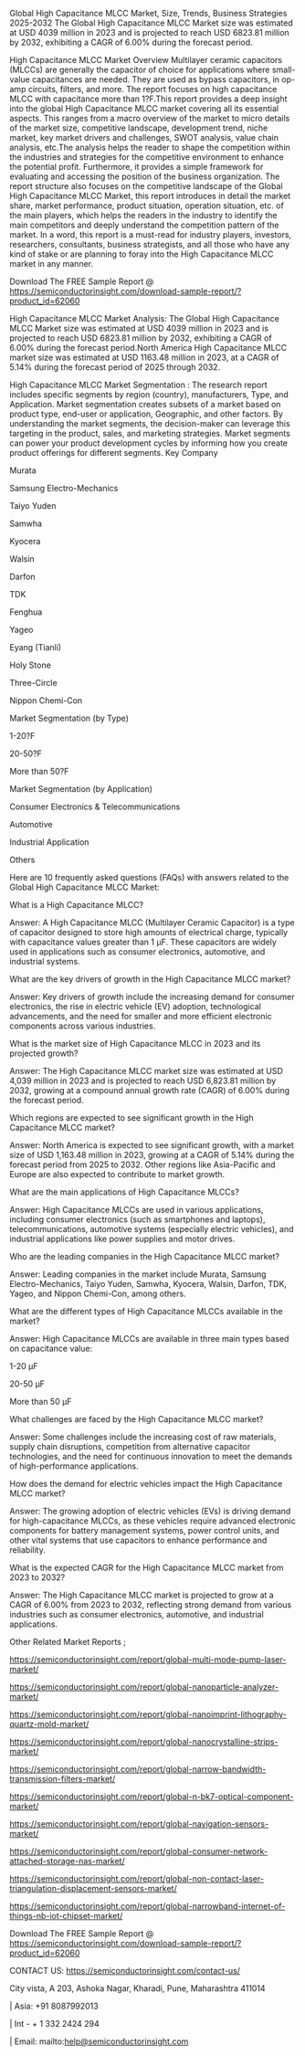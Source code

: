 Global High Capacitance MLCC Market, Size, Trends, Business Strategies 2025-2032
The Global High Capacitance MLCC Market size was estimated at USD 4039 million in 2023 and is projected to reach USD 6823.81 million by 2032, exhibiting a CAGR of 6.00% during the forecast period.


High Capacitance MLCC Market Overview
Multilayer ceramic capacitors (MLCCs) are generally the capacitor of choice for applications where small-value capacitances are needed. They are used as bypass capacitors, in op-amp circuits, filters, and more. The report focuses on high capacitance MLCC with capacitance more than 1?F.This report provides a deep insight into the global High Capacitance MLCC market covering all its essential aspects. This ranges from a macro overview of the market to micro details of the market size, competitive landscape, development trend, niche market, key market drivers and challenges, SWOT analysis, value chain analysis, etc.The analysis helps the reader to shape the competition within the industries and strategies for the competitive environment to enhance the potential profit. Furthermore, it provides a simple framework for evaluating and accessing the position of the business organization. The report structure also focuses on the competitive landscape of the Global High Capacitance MLCC Market, this report introduces in detail the market share, market performance, product situation, operation situation, etc. of the main players, which helps the readers in the industry to identify the main competitors and deeply understand the competition pattern of the market. In a word, this report is a must-read for industry players, investors, researchers, consultants, business strategists, and all those who have any kind of stake or are planning to foray into the High Capacitance MLCC market in any manner.

Download The FREE Sample Report @  https://semiconductorinsight.com/download-sample-report/?product_id=62060 

High Capacitance MLCC Market Analysis:
The Global High Capacitance MLCC Market size was estimated at USD 4039 million in 2023 and is projected to reach USD 6823.81 million by 2032, exhibiting a CAGR of 6.00% during the forecast period.North America High Capacitance MLCC market size was estimated at USD 1163.48 million in 2023, at a CAGR of 5.14% during the forecast period of 2025 through 2032. 


High Capacitance MLCC Market Segmentation :
The research report includes specific segments by region (country), manufacturers, Type, and Application. Market segmentation creates subsets of a market based on product type, end-user or application, Geographic, and other factors. By understanding the market segments, the decision-maker can leverage this targeting in the product, sales, and marketing strategies. Market segments can power your product development cycles by informing how you create product offerings for different segments. Key Company

Murata

Samsung Electro-Mechanics

Taiyo Yuden

Samwha

Kyocera

Walsin

Darfon

TDK

Fenghua

Yageo

Eyang (Tianli)

Holy Stone

Three-Circle

Nippon Chemi-Con

Market Segmentation (by Type)

1-20?F

20-50?F

More than 50?F

Market Segmentation (by Application)

Consumer Electronics & Telecommunications

Automotive

Industrial Application

Others

Here are 10 frequently asked questions (FAQs) with answers related to the Global High Capacitance MLCC Market:

What is a High Capacitance MLCC?

Answer: A High Capacitance MLCC (Multilayer Ceramic Capacitor) is a type of capacitor designed to store high amounts of electrical charge, typically with capacitance values greater than 1 μF. These capacitors are widely used in applications such as consumer electronics, automotive, and industrial systems.

What are the key drivers of growth in the High Capacitance MLCC market?

Answer: Key drivers of growth include the increasing demand for consumer electronics, the rise in electric vehicle (EV) adoption, technological advancements, and the need for smaller and more efficient electronic components across various industries.

What is the market size of High Capacitance MLCC in 2023 and its projected growth?

Answer: The High Capacitance MLCC market size was estimated at USD 4,039 million in 2023 and is projected to reach USD 6,823.81 million by 2032, growing at a compound annual growth rate (CAGR) of 6.00% during the forecast period.

Which regions are expected to see significant growth in the High Capacitance MLCC market?

Answer: North America is expected to see significant growth, with a market size of USD 1,163.48 million in 2023, growing at a CAGR of 5.14% during the forecast period from 2025 to 2032. Other regions like Asia-Pacific and Europe are also expected to contribute to market growth.

What are the main applications of High Capacitance MLCCs?

Answer: High Capacitance MLCCs are used in various applications, including consumer electronics (such as smartphones and laptops), telecommunications, automotive systems (especially electric vehicles), and industrial applications like power supplies and motor drives.

Who are the leading companies in the High Capacitance MLCC market?

Answer: Leading companies in the market include Murata, Samsung Electro-Mechanics, Taiyo Yuden, Samwha, Kyocera, Walsin, Darfon, TDK, Yageo, and Nippon Chemi-Con, among others.

What are the different types of High Capacitance MLCCs available in the market?

Answer: High Capacitance MLCCs are available in three main types based on capacitance value:

1-20 μF

20-50 μF

More than 50 μF

What challenges are faced by the High Capacitance MLCC market?

Answer: Some challenges include the increasing cost of raw materials, supply chain disruptions, competition from alternative capacitor technologies, and the need for continuous innovation to meet the demands of high-performance applications.

How does the demand for electric vehicles impact the High Capacitance MLCC market?

Answer: The growing adoption of electric vehicles (EVs) is driving demand for high-capacitance MLCCs, as these vehicles require advanced electronic components for battery management systems, power control units, and other vital systems that use capacitors to enhance performance and reliability.

What is the expected CAGR for the High Capacitance MLCC market from 2023 to 2032?

Answer: The High Capacitance MLCC market is projected to grow at a CAGR of 6.00% from 2023 to 2032, reflecting strong demand from various industries such as consumer electronics, automotive, and industrial applications.


Other Related Market Reports ;  

https://semiconductorinsight.com/report/global-multi-mode-pump-laser-market/

https://semiconductorinsight.com/report/global-nanoparticle-analyzer-market/

https://semiconductorinsight.com/report/global-nanoimprint-lithography-quartz-mold-market/

https://semiconductorinsight.com/report/global-nanocrystalline-strips-market/

https://semiconductorinsight.com/report/global-narrow-bandwidth-transmission-filters-market/

https://semiconductorinsight.com/report/global-n-bk7-optical-component-market/

https://semiconductorinsight.com/report/global-navigation-sensors-market/

https://semiconductorinsight.com/report/global-consumer-network-attached-storage-nas-market/

https://semiconductorinsight.com/report/global-non-contact-laser-triangulation-displacement-sensors-market/

https://semiconductorinsight.com/report/global-narrowband-internet-of-things-nb-iot-chipset-market/


Download The FREE Sample Report @  https://semiconductorinsight.com/download-sample-report/?product_id=62060 


CONTACT US: https://semiconductorinsight.com/contact-us/ 

City vista, A 203, Ashoka Nagar, Kharadi, Pune, Maharashtra 411014 

| Asia: +91 8087992013 

| Int - + 1 332 2424 294 

| Email: mailto:help@semiconductorinsight.com

